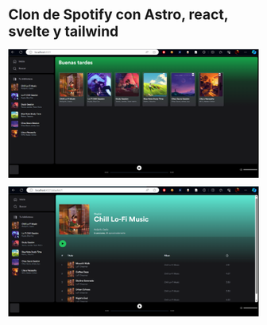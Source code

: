 # Clon de Spotify con Astro, react, svelte y tailwind

![image](./image.png)

<p></p>

![image2](./image2.png)
